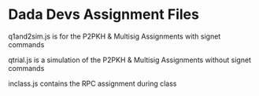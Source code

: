 # Dada Devs Assignment Files

q1and2sim.js is for the P2PKH & Multisig Assignments with signet commands

qtrial.js is a simulation of the P2PKH & Multisig Assignments without signet commands

inclass.js contains the RPC assignment during class
